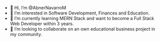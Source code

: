 - 👋 Hi, I’m @AbnerNavarroM
- 👀 I’m interested in Software Development, Finances and Education.
- 🌱 I’m currently learning MERN Stack and want to become a Full Stack Web Developer within 3 years.
- 💞️ I’m looking to collaborate on an own educational business project in my community.

<!---
AbnerNavarroM/AbnerNavarroM is a ✨ special ✨ repository because its `README.md` (this file) appears on your GitHub profile.
You can click the Preview link to take a look at your changes.
--->
